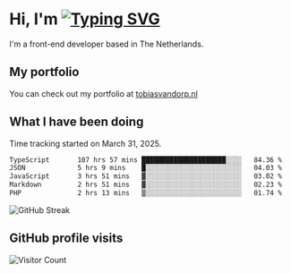 # Hi, I'm [![Typing SVG](https://readme-typing-svg.demolab.com?font=Fira+Code&pause=1000&width=435&lines=tobiasvdorp)](https://git.io/typing-svg)

I'm a front-end developer based in The Netherlands.

## My portfolio

You can check out my portfolio at [tobiasvandorp.nl](https://www.tobiasvandorp.nl/)

## What I have been doing

Time tracking started on March 31, 2025.

<!--START_SECTION:waka-->

```txt
TypeScript       107 hrs 57 mins █████████████████████░░░░   84.36 %
JSON             5 hrs 9 mins    █░░░░░░░░░░░░░░░░░░░░░░░░   04.03 %
JavaScript       3 hrs 51 mins   ▓░░░░░░░░░░░░░░░░░░░░░░░░   03.02 %
Markdown         2 hrs 51 mins   ▓░░░░░░░░░░░░░░░░░░░░░░░░   02.23 %
PHP              2 hrs 13 mins   ▒░░░░░░░░░░░░░░░░░░░░░░░░   01.74 %
```

<!--END_SECTION:waka-->

![GitHub Streak](https://streak-stats.demolab.com?user=tobiasvdorp&theme=dark&hide_border=true&mode=weekly&background=36%2C6400A6%2C000000)

## GitHub profile visits

![Visitor Count](https://profile-counter.glitch.me/tobiasvdorp/count.svg)
